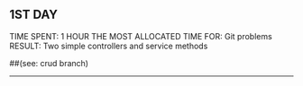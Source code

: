 ## 1ST DAY
TIME SPENT: 1 HOUR
THE MOST ALLOCATED TIME FOR: Git problems
RESULT: Two simple controllers and service methods

##(see: crud branch)

-----------------------------------------------------------------------------